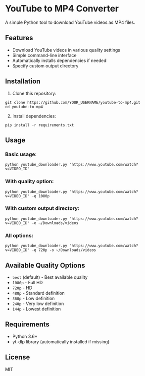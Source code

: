 # YouTube to MP4 Converter

A simple Python tool to download YouTube videos as MP4 files.

## Features

- Download YouTube videos in various quality settings
- Simple command-line interface
- Automatically installs dependencies if needed
- Specify custom output directory

## Installation

1. Clone this repository:
```
git clone https://github.com/YOUR_USERNAME/youtube-to-mp4.git
cd youtube-to-mp4
```

2. Install dependencies:
```
pip install -r requirements.txt
```

## Usage

### Basic usage:
```
python youtube_downloader.py "https://www.youtube.com/watch?v=VIDEO_ID"
```

### With quality option:
```
python youtube_downloader.py "https://www.youtube.com/watch?v=VIDEO_ID" -q 1080p
```

### With custom output directory:
```
python youtube_downloader.py "https://www.youtube.com/watch?v=VIDEO_ID" -o ~/Downloads/videos
```

### All options:
```
python youtube_downloader.py "https://www.youtube.com/watch?v=VIDEO_ID" -q 720p -o ~/Downloads/videos
```

## Available Quality Options

- `best` (default) - Best available quality
- `1080p` - Full HD
- `720p` - HD
- `480p` - Standard definition
- `360p` - Low definition
- `240p` - Very low definition
- `144p` - Lowest definition

## Requirements

- Python 3.6+
- yt-dlp library (automatically installed if missing)

## License

MIT 